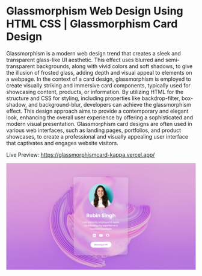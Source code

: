# Glassmorphism Web Design Using HTML CSS | Glassmorphism Card Design

Glassmorphism is a modern web design trend that creates a sleek and transparent glass-like UI aesthetic. This effect uses blurred and semi-transparent backgrounds, along with vivid colors and soft shadows, to give the illusion of frosted glass, adding depth and visual appeal to elements on a webpage. In the context of a card design, glassmorphism is employed to create visually striking and immersive card components, typically used for showcasing content, products, or information. By utilizing HTML for the structure and CSS for styling, including properties like backdrop-filter, box-shadow, and background-blur, developers can achieve the glassmorphism effect. This design approach aims to provide a contemporary and elegant look, enhancing the overall user experience by offering a sophisticated and modern visual presentation. Glassmorphism card designs are often used in various web interfaces, such as landing pages, portfolios, and product showcases, to create a professional and visually appealing user interface that captivates and engages website visitors.

Live Preview: https://glassmorphismcard-kappa.vercel.app/

![Glassmorphism Card](images/Card.png)
